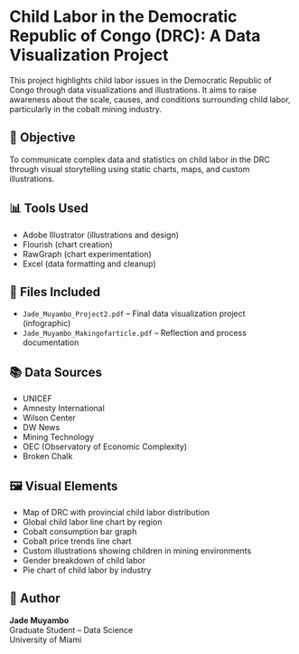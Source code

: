 # Child Labor in the Democratic Republic of Congo (DRC): A Data Visualization Project

This project highlights child labor issues in the Democratic Republic of Congo through data visualizations and illustrations. It aims to raise awareness about the scale, causes, and conditions surrounding child labor, particularly in the cobalt mining industry.

## 🎯 Objective
To communicate complex data and statistics on child labor in the DRC through visual storytelling using static charts, maps, and custom illustrations.

## 📊 Tools Used
- Adobe Illustrator (illustrations and design)
- Flourish (chart creation)
- RawGraph (chart experimentation)
- Excel (data formatting and cleanup)

## 📁 Files Included
- `Jade_Muyambo_Project2.pdf` – Final data visualization project (infographic)
- `Jade_Muyambo_Makingofarticle.pdf` – Reflection and process documentation

## 📚 Data Sources
- UNICEF  
- Amnesty International  
- Wilson Center  
- DW News  
- Mining Technology  
- OEC (Observatory of Economic Complexity)  
- Broken Chalk

## 🖼️ Visual Elements
- Map of DRC with provincial child labor distribution  
- Global child labor line chart by region  
- Cobalt consumption bar graph  
- Cobalt price trends line chart  
- Custom illustrations showing children in mining environments  
- Gender breakdown of child labor  
- Pie chart of child labor by industry  

## 📄 Author
**Jade Muyambo**  
Graduate Student – Data Science  
University of Miami


